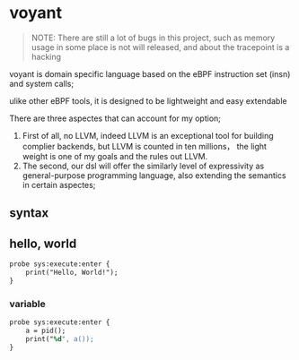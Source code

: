 # voyant

> NOTE: There are still a lot of bugs in this project, such as memory usage in some place is not will released, and about the tracepoint is a hacking

voyant is domain specific language based on the eBPF instruction set (insn) and system calls;

ulike other eBPF tools, it is designed to be lightweight and easy extendable

There are three aspectes that can account for my option;
1. First of all, no LLVM, indeed LLVM is an exceptional tool for building complier backends, but LLVM is counted in ten millions， the light weight is one of my goals and the rules out LLVM.
2. The second, our dsl will offer the similarly level of expressivity as general-purpose programming language, also extending the semantics in certain aspectes;


## syntax

## hello, world

```y
probe sys:execute:enter {
    print("Hello, World!");
}
```

### variable

```y
probe sys:execute:enter {
    a = pid();
    print("%d", a());
}
```
